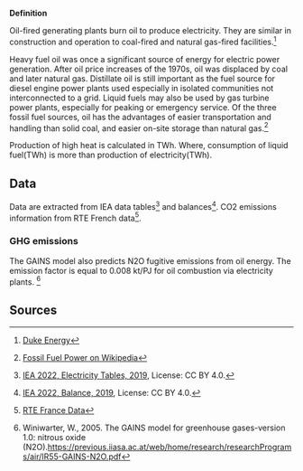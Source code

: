 **Definition**

Oil-fired generating plants burn oil to produce electricity. They are similar in construction and operation 
to coal-fired and natural gas-fired facilities.[^2]

Heavy fuel oil was once a significant source of energy for electric power generation. 
After oil price increases of the 1970s, oil was displaced by coal and later natural gas. 
Distillate oil is still important as the fuel source for diesel engine power plants used especially in 
isolated communities not interconnected to a grid. Liquid fuels may also be used by gas turbine power plants, 
especially for peaking or emergency service. Of the three fossil fuel sources, oil has the advantages of easier 
transportation and handling than solid coal, and easier on-site storage than natural gas.[^1]

Production of high heat is calculated in TWh. Where, consumption of liquid fuel(TWh) is more than production of electricity(TWh).

## Data

Data are extracted from IEA data tables[^3] and balances[^4]. CO2 emissions information from RTE French data[^5].

### GHG emissions 


The GAINS model also predicts N2O fugitive emissions from oil energy. The emission factor is equal to 0.008 kt/PJ for oil combustion via electricity plants. [^7]


## Sources 

[^1]: [Fossil Fuel Power on Wikipedia](https://en.wikipedia.org/wiki/Fossil_fuel_power_station#Oil)

[^2]: [Duke Energy](https://www.duke-energy.com/energy-education/how-energy-works/oil-and-gas-electricity)

[^3]: [IEA 2022, Electricity Tables, 2019](https://www.iea.org/data-and-statistics/data-tables?country=WORLD&energy=Electricity&year=2019), License: CC BY 4.0.

[^4]: [IEA 2022, Balance, 2019](https://www.iea.org/data-and-statistics/data-tables?country=WORLD&energy=Balances&year=2019), License: CC BY 4.0.

[^5]: [RTE France Data](https://www.rte-france.com/en/eco2mix/co2-emissions)


[^7]: Winiwarter, W., 2005. The GAINS model for greenhouse gases-version 1.0: nitrous oxide (N2O).https://previous.iiasa.ac.at/web/home/research/researchPrograms/air/IR55-GAINS-N2O.pdf

[^8]: https://www.eia.gov/energyexplained/oil-and-petroleum-products/refining-crude-oil-the-refining-process.php

